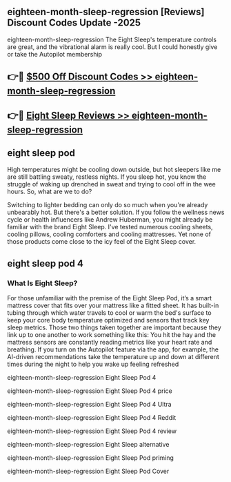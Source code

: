 ## eighteen-month-sleep-regression [Reviews​] Discount Codes Update -2025

eighteen-month-sleep-regression The Eight Sleep's temperature controls are great, and the vibrational alarm is really cool. But I could honestly give or take the Autopilot membership

## 👉🔴 [$500 Off Discount Codes >> eighteen-month-sleep-regression](http://download.freeplayer.one?title=eighteen-month-sleep-regression&ref=18-ES)

## 👉🔴 [Eight Sleep Reviews >> eighteen-month-sleep-regression](http://download.freeplayer.one?title=eighteen-month-sleep-regression&ref=18-ES)

## eight sleep pod

High temperatures might be cooling down outside, but hot sleepers like me are still battling sweaty, restless nights. If you sleep hot, you know the struggle of waking up drenched in sweat and trying to cool off in the wee hours. So, what are we to do?

Switching to lighter bedding can only do so much when you're already unbearably hot. But there's a better solution. If you follow the wellness news cycle or health influencers like Andrew Huberman, you might already be familiar with the brand Eight Sleep. I've tested numerous cooling sheets, cooling pillows, cooling comforters and cooling mattresses. Yet none of those products come close to the icy feel of the Eight Sleep cover.

## eight sleep pod 4

### What Is Eight Sleep?

For those unfamiliar with the premise of the Eight Sleep Pod, it’s a smart mattress cover that fits over your mattress like a fitted sheet. It has built-in tubing through which water travels to cool or warm the bed's surface to keep your core body temperature optimized and sensors that track key sleep metrics. Those two things taken together are important because they link up to one another to work something like this: You hit the hay and the mattress sensors are constantly reading metrics like your heart rate and breathing. If you turn on the Autopilot feature via the app, for example, the AI-driven recommendations take the temperature up and down at different times during the night to help you wake up feeling refreshed

eighteen-month-sleep-regression Eight Sleep Pod 4

eighteen-month-sleep-regression Eight Sleep Pod 4 price

eighteen-month-sleep-regression Eight Sleep Pod 4 Ultra

eighteen-month-sleep-regression Eight Sleep Pod 4 Reddit

eighteen-month-sleep-regression Eight Sleep Pod 4 review

eighteen-month-sleep-regression Eight Sleep alternative

eighteen-month-sleep-regression Eight Sleep Pod priming

eighteen-month-sleep-regression Eight Sleep Pod Cover